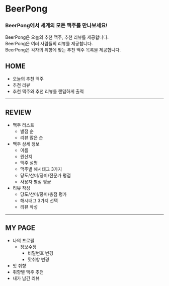 # BeerPong

### BeerPong에서 세계의 모든 맥주를 만나보세요!
BeerPong은 오늘의 추천 맥주, 추천 리뷰를 제공합니다.\
BeerPong은 여러 사람들의 리뷰를 제공합니다.\
BeerPong은 각자의 취향에 맞는 추천 맥주 목록을 제공합니다.
## HOME
* 오늘의 추천 맥주
* 추천 리뷰
* 추천 맥주와 추천 리뷰를 랜덤하게 출력
---
## REVIEW
* 맥주 리스트
  * 별점 순
  * 리뷰 많은 순
* 맥주 상세 정보
  * 이름
  * 원산지
  * 맥주 설명
  * 맥주별 해시태그 3가지
  * 당도/산미/풍미/전문가 평점
  * 사용자 별점 평균
* 리뷰 작성
  * 당도/산미/풍미/총점 평가
  * 해시태그 3가지 선택
  * 리뷰 작성
---
## MY PAGE
* 나의 프로필
  * 정보수정
    * 비밀번호 변경
    * 맛취향 변경
* 맛 취향 
* 취향별 맥주 추천
* 내가 남긴 리뷰


